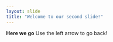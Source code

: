 ```yaml
---
layout: slide
title: "Welcome to our second slide!"
---
```

**Here we go**
Use the left arrow to go back!
